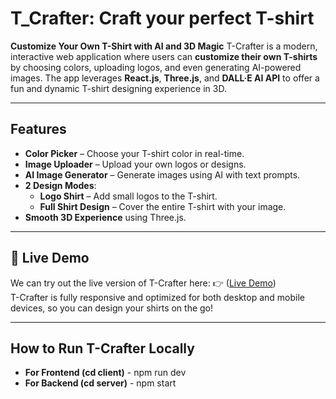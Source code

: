 # T_Crafter: Craft your perfect T-shirt
**Customize Your Own T-Shirt with AI and 3D Magic**
T-Crafter is a modern, interactive web application where users can **customize their own T-shirts** by choosing colors, uploading logos, and even generating AI-powered images. The app leverages **React.js**, **Three.js**, and **DALL·E AI API** to offer a fun and dynamic T-shirt designing experience in 3D.

---

## Features

- **Color Picker** – Choose your T-shirt color in real-time.
- **Image Uploader** – Upload your own logos or designs.
- **AI Image Generator** – Generate images using AI with text prompts.
- **2 Design Modes**:
  - **Logo Shirt** – Add small logos to the T-shirt.
  - **Full Shirt Design** – Cover the entire T-shirt with your image.
- **Smooth 3D Experience** using Three.js.

---

## 🔗 Live Demo

We can try out the live version of T-Crafter here:
👉 ([Live Demo](https://tees-crafter.vercel.app/))  
T-Crafter is fully responsive and optimized for both desktop and mobile devices, so you can design your shirts on the go!

---

## How to Run T-Crafter Locally 
- **For Frontend (cd client)** - npm run dev
- **For Backend (cd server)** - npm start
